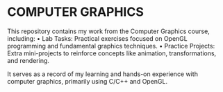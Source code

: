 # COMPUTER GRAPHICS
This repository contains my work from the Computer Graphics course, including:
	•	 Lab Tasks: Practical exercises focused on OpenGL programming and fundamental graphics techniques.
	•	 Practice Projects: Extra mini-projects to reinforce concepts like animation, transformations, and rendering.

It serves as a record of my learning and hands-on experience with computer graphics, primarily using C/C++ and OpenGL.
